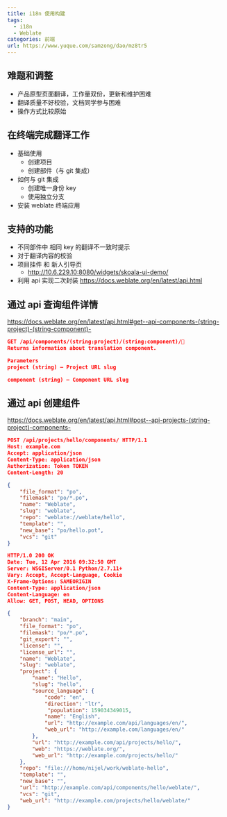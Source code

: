 ```yaml
---
title: i18n 使用构建
tags: 
  - i18n
  - Weblate
categories: 前端
url: https://www.yuque.com/samzong/dao/mz8tr5
---
```




## 难题和调整

- 产品原型页面翻译，工作量双份，更新和维护困难
- 翻译质量不好校验，文档同学参与困难
- 操作方式比较原始

## 在终端完成翻译工作

- 基础使用
  - 创建项目
  - 创建部件（与 git 集成）
- 如何与 git 集成
  - 创建唯一身份 key
  - 使用独立分支
- 安装 weblate 终端应用

## 支持的功能

- 不同部件中 相同 key 的翻译不一致时提示
- 对于翻译内容的校验
- 项目挂件 和 新人引导页
  - <http://10.6.229.10:8080/widgets/skoala-ui-demo/>
- 利用 api 实现二次封装 <https://docs.weblate.org/en/latest/api.html>

## 通过 api 查询组件详情

<https://docs.weblate.org/en/latest/api.html#get--api-components-(string-project)-(string-component)->

```json
GET /api/components/(string:project)/(string:component)/
Returns information about translation component.

Parameters
project (string) – Project URL slug

component (string) – Component URL slug
```

## 通过 api 创建组件

<https://docs.weblate.org/en/latest/api.html#post--api-projects-(string-project)-components->

```json
POST /api/projects/hello/components/ HTTP/1.1
Host: example.com
Accept: application/json
Content-Type: application/json
Authorization: Token TOKEN
Content-Length: 20

{
    "file_format": "po",
    "filemask": "po/*.po",
    "name": "Weblate",
    "slug": "weblate",
    "repo": "weblate://weblate/hello",
    "template": "",
    "new_base": "po/hello.pot",
    "vcs": "git"
}
```

```json
HTTP/1.0 200 OK
Date: Tue, 12 Apr 2016 09:32:50 GMT
Server: WSGIServer/0.1 Python/2.7.11+
Vary: Accept, Accept-Language, Cookie
X-Frame-Options: SAMEORIGIN
Content-Type: application/json
Content-Language: en
Allow: GET, POST, HEAD, OPTIONS

{
    "branch": "main",
    "file_format": "po",
    "filemask": "po/*.po",
    "git_export": "",
    "license": "",
    "license_url": "",
    "name": "Weblate",
    "slug": "weblate",
    "project": {
        "name": "Hello",
        "slug": "hello",
        "source_language": {
            "code": "en",
            "direction": "ltr",
             "population": 159034349015,
            "name": "English",
            "url": "http://example.com/api/languages/en/",
            "web_url": "http://example.com/languages/en/"
        },
        "url": "http://example.com/api/projects/hello/",
        "web": "https://weblate.org/",
        "web_url": "http://example.com/projects/hello/"
    },
    "repo": "file:///home/nijel/work/weblate-hello",
    "template": "",
    "new_base": "",
    "url": "http://example.com/api/components/hello/weblate/",
    "vcs": "git",
    "web_url": "http://example.com/projects/hello/weblate/"
}
```
